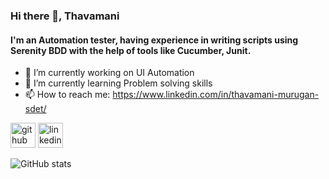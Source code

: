 ### Hi there 👋, Thavamani 
#### I'm an Automation tester, having experience in writing scripts using Serenity BDD with the help of tools like Cucumber, Junit.

- 🔭 I’m currently working on UI Automation 
- 🌱 I’m currently learning Problem solving skills 
- 📫 How to reach me: https://www.linkedin.com/in/thavamani-murugan-sdet/ 


[<img src='https://cdn.jsdelivr.net/npm/simple-icons@3.0.1/icons/github.svg' alt='github' height='40'>](https://github.com/Thavamani13)  [<img src='https://cdn.jsdelivr.net/npm/simple-icons@3.0.1/icons/linkedin.svg' alt='linkedin' height='40'>](https://www.linkedin.com/in/Thavamani/)  

![GitHub stats](https://github-readme-stats.vercel.app/api?username=Thavamani13&show_icons=true)  

